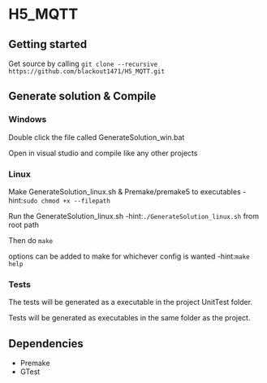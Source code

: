 # H5_MQTT

## Getting started
Get source by calling ```git clone --recursive https://github.com/blackout1471/H5_MQTT.git```

## Generate solution & Compile

### Windows
Double click the file called GenerateSolution_win.bat

Open in visual studio and compile like any other projects

### Linux
Make GenerateSolution_linux.sh & Premake/premake5 to executables -hint:```sudo chmod +x --filepath```

Run the GenerateSolution_linux.sh -hint:```./GenerateSolution_linux.sh``` from root path

Then do ```make```

options can be added to make for whichever config is wanted -hint:```make help```

### Tests
The tests will be generated as a executable in the project UnitTest folder.

Tests will be generated as executables in the same folder as the project.

## Dependencies
* Premake
* GTest


